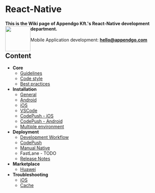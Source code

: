 # React-Native

#### This is the Wiki page of Appendgo Kft.'s React-Native development department. <img height="80" style="float:left" src="https://user-images.githubusercontent.com/645053/236628029-2b639e90-a9a2-40f1-ba2d-8d77181ae27a.png">

Mobile Application development: **hello@appendgo.com**

## Content

* **Core**
  * [Guidelines](main/GUIDELINES.MD)
  * [Code style](main/CODE-STYLE.MD)
  * [Best practices](main/BEST-PRACTICES.MD)
* **Installation**
  * [General](installation/GENERAL.MD)
  * [Android](installation/ANDROID.MD)
  * [iOS](installation/IOS.MD)
  * [VSCode](installation/VSCODE.MD)
  * [CodePush - iOS](installation/CODEPUSH-IOS.MD)
  * [CodePush - Android](installation/CODEPUSH-ANDROID.MD)
  * [Multiple environment](installation/MULTIPLEENVIRONMENT.MD)
* **Deployment**
  * [Development Workflow](deployment/DEVWORKFLOW.MD)
  * [CodePush](deployment/DEPLOYCODEPUSH.MD)
  * [Manual Native](deployment/DEPLOYMANUAL.MD)
  * FastLane - TODO
  * [Release Notes](deployment/RELEASENOTES.MD)
* **Marketplace**
  * [Huawei](marketplace/HUAWEI.MD)
* **Troubleshooting**
  * [iOS](troubleshooting/IOS.MD)
  * [Cache](troubleshooting/CACHE.MD)

